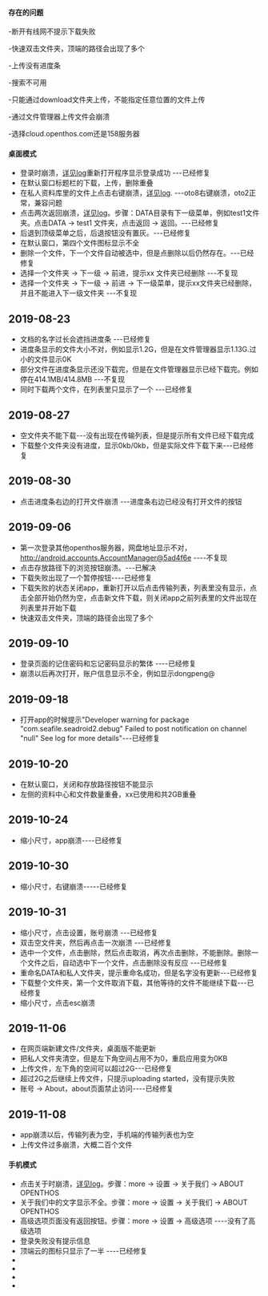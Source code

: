 #### 存在的问题
-断开有线网不提示下载失败

-快速双击文件夹，顶端的路径会出现了多个

-上传没有进度条

-搜索不可用

-只能通过download文件夹上传，不能指定任意位置的文件上传

-通过文件管理器上传文件会崩溃

-选择cloud.openthos.com还是158服务器

#### 桌面模式
- 登录时崩溃，[详见log](https://github.com/openthos/app-testing-results/blob/master/%E6%B5%8B%E8%AF%95%E5%86%85%E5%AE%B9%E5%8F%8A%E7%BB%93%E6%9E%9C/log/cloudlogin.txt)重新打开程序显示登录成功 ---已经修复
- 在默认窗口标题栏的下载，上传，删除重叠
- 在私人资料库里的文件上点击右键崩溃，[详见log](https://github.com/openthos/app-testing-results/blob/master/%E6%B5%8B%E8%AF%95%E5%86%85%E5%AE%B9%E5%8F%8A%E7%BB%93%E6%9E%9C/log/rightclick.txt). ---oto8右键崩溃，oto2正常，兼容问题
- 点击两次返回崩溃，[详见log](https://github.com/openthos/app-testing-results/blob/master/%E6%B5%8B%E8%AF%95%E5%86%85%E5%AE%B9%E5%8F%8A%E7%BB%93%E6%9E%9C/log/doubleback.txt)。步骤：DATA目录有下一级菜单，例如test1文件夹。点击DATA -> test1 文件夹，点击返回 -> 返回。---已经修复
- 后退到顶级菜单之后，后退按钮没有置灰。---已经修复
- 在默认窗口，第四个文件图标显示不全
- 删除一个文件，下一个文件自动被选中，但是点删除以后仍然存在。---已经修复
- 选择一个文件夹 -> 下一级 -> 前进，提示xx 文件夹已经删除 ---不复现
- 选择一个文件夹 -> 下一级 -> 前进 -> 下一级菜单，提示xx文件夹已经删除，并且不能进入下一级文件夹 ---不复现
## 2019-08-23
- 文档的名字过长会遮挡进度条 ---已经修复
- 进度条显示的文件大小不对，例如显示1.2G，但是在文件管理器显示1.13G.过小的文件显示0K  
- 部分文件在进度条显示还没下载完，但是在文件管理器显示已经下载完。例如停在414.1MB/414.8MB ---不复现
- 同时下载两个文件，在列表里只显示了一个 ---已经修复
## 2019-08-27
- 空文件夹不能下载---没有出现在传输列表，但是提示所有文件已经下载完成
- 下载整个文件夹没有进度，显示0kb/0kb，但是实际文件下载下来---已经修复
## 2019-08-30
- 点击进度条右边的打开文件崩溃 ---进度条右边已经没有打开文件的按钮
## 2019-09-06
- 第一次登录其他openthos服务器，网盘地址显示不对，http://android.accounts.AccountManager@5ad4f6e  ----不复现
- 点击存放路径下的浏览按钮崩溃。---已解决
- 下载失败出现了一个暂停按钮----已经修复
- 下载失败的状态关闭app，重新打开以后点击传输列表，列表里没有显示，点击全部开始仍然为空，点击新文件下载，则关闭app之前列表里的文件出现在列表里并开始下载
- 快速双击文件夹，顶端的路径会出现了多个
## 2019-09-10
- 登录页面的记住密码和忘记密码显示的繁体 ----已经修复
- 崩溃以后再次打开，账户信息显示不全，例如显示dongpeng@
## 2019-09-18
- 打开app的时候提示"Developer warning for package "com.seafile.seadroid2.debug" Failed to post notification on channel "null" See log for more details"---已经修复
## 2019-10-20
- 在默认窗口，关闭和存放路径按钮不能显示
- 左侧的资料中心和文件数量重叠，xx已使用和共2GB重叠
## 2019-10-24
- 缩小尺寸，app崩溃----已经修复
## 2019-10-30
- 缩小尺寸，右键崩溃-----已经修复
## 2019-10-31
- 缩小尺寸，点击设置，账号崩溃 ---已经修复
- 双击空文件夹，然后再点击一次崩溃 ---已经修复
- 选中一个文件，点击删除，然后点击取消，再次点击删除，不能删除。删除一个文件之后，自动选中下一个文件，点击删除没有反应 ---已经修复
- 重命名DATA和私人文件夹，提示重命名成功，但是名字没有更新---已经修复
- 下载整个文件夹，第一个文件取消下载，其他等待的文件不能继续下载---已经修复
- 缩小尺寸，点击esc崩溃
## 2019-11-06
- 在网页端新建文件/文件夹，桌面版不能更新
- 把私人文件夹清空，但是左下角空间占用不为0，重启应用变为0KB
- 上传文件，左下角的空间可以超过2G---已经修复
- 超过2G之后继续上传文件，只提示uploading started，没有提示失败
- 账号 -> About，about页面禁止访问----已经修复
## 2019-11-08
- app崩溃以后，传输列表为空，手机端的传输列表也为空
- 上传文件过多崩溃，大概二百个文件

#### 手机模式
- 点击关于时崩溃，[详见log](https://github.com/openthos/app-testing-results/blob/master/%E6%B5%8B%E8%AF%95%E5%86%85%E5%AE%B9%E5%8F%8A%E7%BB%93%E6%9E%9C/log/about.txt)。步骤：more -> 设置 -> 关于我们 -> ABOUT OPENTHOS
- 关于我们中的文字显示不全。步骤：more -> 设置 -> 关于我们 -> ABOUT OPENTHOS
- 高级选项页面没有返回按钮。步骤：more -> 设置 -> 高级选项 ----没有了高级选项
- 登录失败没有提示信息 
- 顶端云的图标只显示了一半 ----已经修复
- 
- 
- 
- 
